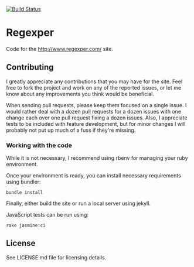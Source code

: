[![Build Status](https://travis-ci.org/javallone/regexper.png)](https://travis-ci.org/javallone/regexper)

# Regexper

Code for the http://www.regexper.com/ site.

## Contributing

I greatly appreciate any contributions that you may have for the site. Feel free to fork the project and work on any of the reported issues, or let me know about any improvements you think would be beneficial.

When sending pull requests, please keep them focused on a single issue. I would rather deal with a dozen pull requests for a dozen issues with one change each over one pull request fixing a dozen issues. Also, I appreciate tests to be included with feature development, but for minor changes I will probably not put up much of a fuss if they're missing.

### Working with the code

While it is not necessary, I recommend using rbenv for managing your ruby environment.

Once your environment is ready, you can install necessary requirements using bundler:

    bundle install

Finally, either build the site or run a local server using jekyll.

JavaScript tests can be run using:

    rake jasmine:ci

## License

See LICENSE.md file for licensing details.
